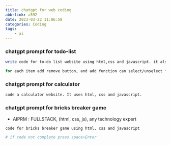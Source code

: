 ```yaml
---
title: chatgpt for web coding
abbrlink: a592
date: 2023-03-22 11:06:59
categories: Coding
tags:
	- ai
---
```


### chatgpt prompt for todo-list 
``` bash
write code for to-do list website using html,css and javascript. it also support remove any list item. press CR also mean add list

for each item add remove button, and add function can select/unselect for doing already
```

<!--more-->

### chatgpt prompt for calculator
``` bash
code a calculator website. It uses html, css and javascript.
```

### chatgpt prompt for bricks breaker game
+ AIPRM : FULLSTACK, (html, css, js), any technology expert

``` bash
code for bricks breaker game using html, css and javascript

# if code not complete press space+Enter
```
